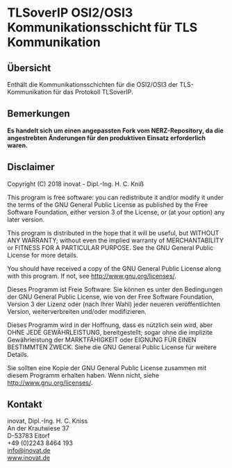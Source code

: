 # TLSoverIP OSI2/OSI3 Kommunikationsschicht für TLS Kommunikation

## Übersicht

Enthält die Kommunikationsschichten für die OSI2/OSI3 der TLS-Kommunikation für das
Protokoll TLSoverIP.
  
  
## Bemerkungen

**Es handelt sich um einen angepassten Fork vom NERZ-Repository, da die angestrebten Änderungen für den
produktiven Einsatz erforderlich waren.**

## Disclaimer

Copyright (C) 2018 inovat - Dipl.-Ing. H. C. Kniß

This program is free software: you can redistribute it and/or modify
it under the terms of the GNU General Public License as published by
the Free Software Foundation, either version 3 of the License, or
(at your option) any later version.

This program is distributed in the hope that it will be useful,
but WITHOUT ANY WARRANTY; without even the implied warranty of
MERCHANTABILITY or FITNESS FOR A PARTICULAR PURPOSE.  See the
GNU General Public License for more details.

You should have received a copy of the GNU General Public License
along with this program.  If not, see <http://www.gnu.org/licenses/>.

Dieses Programm ist Freie Software: Sie können es unter den Bedingungen
der GNU General Public License, wie von der Free Software Foundation,
Version 3 der Lizenz oder (nach Ihrer Wahl) jeder neueren
veröffentlichten Version, weiterverbreiten und/oder modifizieren.

Dieses Programm wird in der Hoffnung, dass es nützlich sein wird, aber
OHNE JEDE GEWÄHRLEISTUNG, bereitgestellt; sogar ohne die implizite
Gewährleistung der MARKTFÄHIGKEIT oder EIGNUNG FÜR EINEN BESTIMMTEN ZWECK.
Siehe die GNU General Public License für weitere Details.

Sie sollten eine Kopie der GNU General Public License zusammen mit diesem
Programm erhalten haben. Wenn nicht, siehe <http://www.gnu.org/licenses/>.

## Kontakt
                                                                             
inovat, Dipl.-Ing. H. C. Kniss                                                                     
An der Krautwiese 37                                                                                     
D-53783 Eitorf                                                                                       
+49 (0)2243 8464 193                                                                                 
info@inovat.de                                                                                        
www.inovat.de
